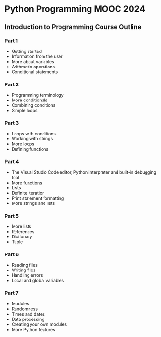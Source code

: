 # Python Programming MOOC 2024

## Introduction to Programming Course Outline


### Part 1
- Getting started
- Information from the user
- More about variables
- Arithmetic operations
- Conditional statements

### Part 2
- Programming terminology
- More conditionals
- Combining conditions
- Simple loops

### Part 3
- Loops with conditions
- Working with strings
- More loops
- Defining functions

### Part 4
- The Visual Studio Code editor, Python interpreter and built-in debugging tool
- More functions
- Lists
- Definite iteration
- Print statement formatting
- More strings and lists

### Part 5
- More lists
- References
- Dictionary
- Tuple

### Part 6
- Reading files
- Writing files
- Handling errors
- Local and global variables

### Part 7
- Modules
- Randomness
- Times and dates
- Data processing
- Creating your own modules
- More Python features
